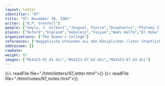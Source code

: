 ```yaml
---
layout: letter
identifier: "97"
title: "97: November 30, 1902"
writer: ["B.P. Grenfell"]
people: ["Smyly, J. Gilbart","Jouguet, Pierre","Diophantus","Ptolemy III Euergetes","Ptolemy II Philadelphus","Wilcken, Ulrich","Ricci, Seymour de","Revillout, Eugène","Bury, John Bagnell","Bury, Jane","Mahaffy, John Pentland","Grenfell, Bernard Pyne"]
places: ["Oxford","England","Gebelein","Faiyum","Wadi Halfa","El Hiba","Cairo"]
organizations: ["The Queen's College"]
references: ["Aegyptische Urkunden aus den Königlichen (later Staatlichen) Museen zu Berlin, Griechische Urkunden, III Band. Berlin","The Flinders Petrie Papyri, Part II","The Oxyrhyncus Papyri, Part III","The Tebtunis Papyri, Part I","Archiv für Papyrusforschung"]
addressee: []
rawDate: 
weight: 97
images: ["MS4323-97_01.dzi","MS4323-97_02.dzi","MS4323-97_03.dzi"]
---
```

{{< readFile file="./html/letters/97_letter.html">}}
{{< readFile file="./html/notes/97_notes.html">}}